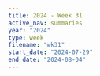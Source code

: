 ```yaml
---
title: 2024 - Week 31
active_nav: summaries
year: "2024"
type: week
filename: "wk31"
start_date: "2024-07-29"
end_date: "2024-08-04"
---
```

